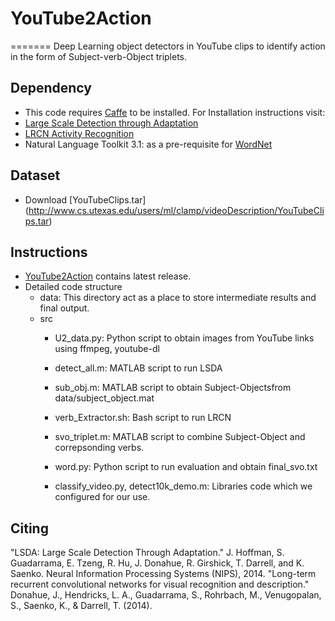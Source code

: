 # YouTube2Action
=======
Deep Learning object detectors in YouTube clips to identify action in the form of Subject-verb-Object triplets.

Dependency
------

* This code requires [Caffe](http://caffe.berkeleyvision.org) to be installed. For Installation instructions visit: 
* [Large Scale Detection through Adaptation](http://lsda.berkeleyvision.org/)
* [LRCN Activity Recognition](http://www.eecs.berkeley.edu/~lisa_anne/LRCN_video)
* Natural Language Toolkit 3.1: as a pre-requisite for [WordNet](https://wordnet.princeton.edu/) 

Dataset
-------

* Download [YouTubeClips.tar] (http://www.cs.utexas.edu/users/ml/clamp/videoDescription/YouTubeClips.tar)


Instructions
-------
* [YouTube2Action](https://github.com/sumitb/YouTube2Action) contains latest release.
* Detailed code structure
	- data: This directory act as a place to store intermediate results and final output.
	- src
		+ U2_data.py: Python script to obtain images from YouTube links using ffmpeg, youtube-dl
		+ detect_all.m: MATLAB script to run LSDA
		+ sub_obj.m: MATLAB script to obtain Subject-Objectsfrom data/subject_object.mat
		+ verb_Extractor.sh: Bash script to run LRCN
		+ svo_triplet.m: MATLAB script to combine Subject-Object and correpsonding verbs.
		+ word.py: Python script to run evaluation and obtain final_svo.txt

		+ classify_video.py, detect10k_demo.m: Libraries code which we configured for our use.		

Citing
-------

"LSDA: Large Scale Detection Through Adaptation." J. Hoffman, S. Guadarrama, E. Tzeng, R. Hu, J. Donahue, R. Girshick, T. Darrell, and K. Saenko. Neural Information Processing Systems (NIPS), 2014.
"Long-term recurrent convolutional networks for visual recognition and description." Donahue, J., Hendricks, L. A., Guadarrama, S., Rohrbach, M., Venugopalan, S., Saenko, K., & Darrell, T. (2014). 
